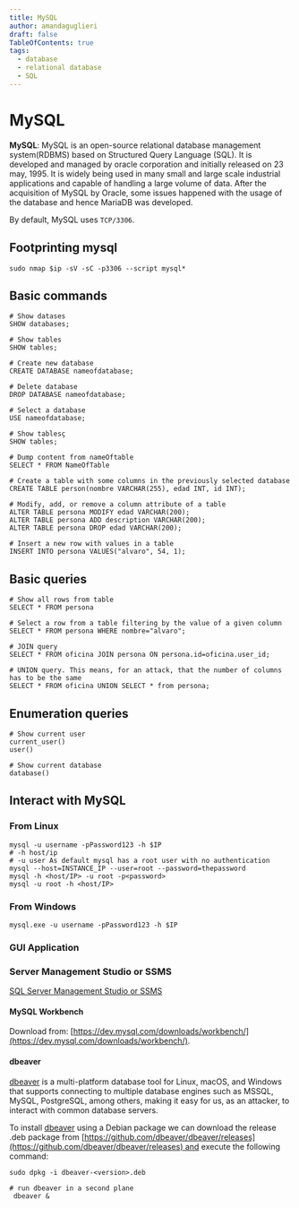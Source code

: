 ```yaml
---
title: MySQL
author: amandaguglieri
draft: false
TableOfContents: true
tags:
  - database
  - relational database
  - SQL
---
```


# MySQL

**MySQL**: MySQL is an open-source relational database management system(RDBMS) based on Structured Query Language (SQL). It is developed and managed by oracle corporation and initially released on 23 may, 1995. It is widely being used in many small and large scale industrial applications and capable of handling a large volume of data. After the acquisition of MySQL by Oracle, some issues happened with the usage of the database and hence MariaDB was developed.

By default, MySQL uses `TCP/3306`.

## Footprinting mysql

```shell-session
sudo nmap $ip -sV -sC -p3306 --script mysql*
```

## Basic commands

```mysql
# Show datases
SHOW databases;

# Show tables
SHOW tables;

# Create new database
CREATE DATABASE nameofdatabase;

# Delete database
DROP DATABASE nameofdatabase;

# Select a database
USE nameofdatabase;

# Show tablesç
SHOW tables;

# Dump content from nameOftable
SELECT * FROM NameOfTable

# Create a table with some columns in the previously selected database
CREATE TABLE person(nombre VARCHAR(255), edad INT, id INT);

# Modify, add, or remove a column attribute of a table
ALTER TABLE persona MODIFY edad VARCHAR(200);
ALTER TABLE persona ADD description VARCHAR(200);
ALTER TABLE persona DROP edad VARCHAR(200);

# Insert a new row with values in a table
INSERT INTO persona VALUES("alvaro", 54, 1);
```


## Basic queries 

```mysql
# Show all rows from table
SELECT * FROM persona

# Select a row from a table filtering by the value of a given column
SELECT * FROM persona WHERE nombre="alvaro";

# JOIN query
SELECT * FROM oficina JOIN persona ON persona.id=oficina.user_id;

# UNION query. This means, for an attack, that the number of columns has to be the same
SELECT * FROM oficina UNION SELECT * from persona;
```


## Enumeration queries 

```mysql
# Show current user
current_user()
user()

# Show current database
database()
```


## Interact with MySQL

### From Linux


```shell-session
mysql -u username -pPassword123 -h $IP
# -h host/ip   
# -u user As default mysql has a root user with no authentication
mysql --host=INSTANCE_IP --user=root --password=thepassword
mysql -h <host/IP> -u root -p<password>
mysql -u root -h <host/IP>
```

### From Windows


```cmd-session
mysql.exe -u username -pPassword123 -h $IP
```


### GUI Application

###  Server Management Studio or SSMS

[SQL Server Management Studio or SSMS](https://docs.microsoft.com/en-us/sql/ssms/download-sql-server-management-studio-ssms)
#### MySQL Workbench

Download from: [https://dev.mysql.com/downloads/workbench/](https://dev.mysql.com/downloads/workbench/).
#### dbeaver 

[dbeaver](https://github.com/dbeaver/dbeaver) is a multi-platform database tool for Linux, macOS, and Windows that supports connecting to multiple database engines such as MSSQL, MySQL, PostgreSQL, among others, making it easy for us, as an attacker, to interact with common database servers.

To install [dbeaver](https://github.com/dbeaver/dbeaver) using a Debian package we can download the release .deb package from [https://github.com/dbeaver/dbeaver/releases](https://github.com/dbeaver/dbeaver/releases) and execute the following command:

```
sudo dpkg -i dbeaver-<version>.deb

# run dbeaver in a second plane
 dbeaver &
```
